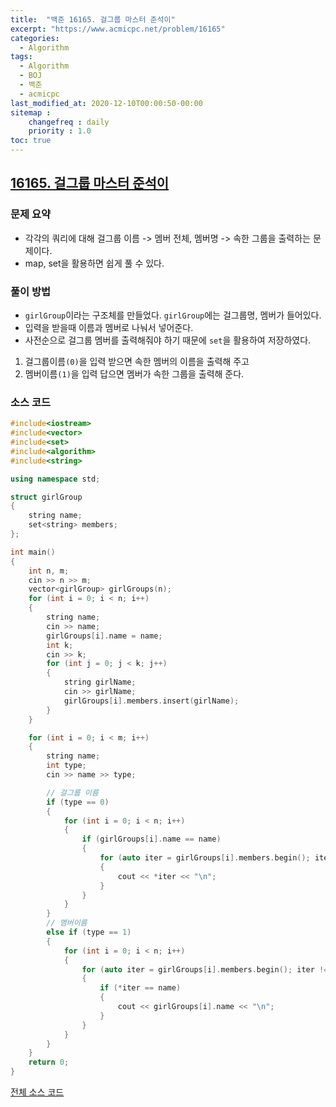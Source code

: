 ```yaml
---
title:  "백준 16165. 걸그룹 마스터 준석이"
excerpt: "https://www.acmicpc.net/problem/16165"
categories:
  - Algorithm
tags:
  - Algorithm
  - BOJ
  - 백준
  - acmicpc
last_modified_at: 2020-12-10T00:00:50-00:00
sitemap :
    changefreq : daily
    priority : 1.0
toc: true
---
```


## [16165. 걸그룹 마스터 준석이](https://www.acmicpc.net/problem/16165)
### 문제 요약
- 각각의 쿼리에 대해 걸그룹 이름 -> 멤버 전체, 멤버명 -> 속한 그룹을 출력하는 문제이다.
- map, set을 활용하면 쉽게 풀 수 있다.

### 풀이 방법
- `girlGroup`이라는 구조체를 만들었다. `girlGroup`에는 걸그룹명, 멤버가 들어있다.
- 입력을 받을때 이름과 멤버로 나눠서 넣어준다.
- 사전순으로 걸그룹 멤버를 출력해줘야 하기 때문에 `set`을 활용하여 저장하였다.

1. 걸그룹이름`(0)`을 입력 받으면 속한 멤버의 이름을 출력해 주고
2. 멤버이름`(1)`을 입력 답으면 멤버가 속한 그룹을 출력해 준다.

### 소스 코드
```cpp
#include<iostream>
#include<vector>
#include<set>
#include<algorithm>
#include<string>

using namespace std;

struct girlGroup
{
    string name;
    set<string> members;
};

int main()
{
    int n, m;
    cin >> n >> m;
    vector<girlGroup> girlGroups(n);
    for (int i = 0; i < n; i++)
    {
        string name;
        cin >> name;
        girlGroups[i].name = name;
        int k;
        cin >> k;
        for (int j = 0; j < k; j++)
        {
            string girlName;
            cin >> girlName;
            girlGroups[i].members.insert(girlName);
        }
    }

    for (int i = 0; i < m; i++)
    {
        string name;
        int type;
        cin >> name >> type;

        // 걸그룹 이름
        if (type == 0)
        {
            for (int i = 0; i < n; i++)
            {
                if (girlGroups[i].name == name)
                {
                    for (auto iter = girlGroups[i].members.begin(); iter != girlGroups[i].members.end(); iter++)
                    {
                        cout << *iter << "\n";
                    }
                }
            }
        }
        // 멤버이름
        else if (type == 1)
        {
            for (int i = 0; i < n; i++)
            {
                for (auto iter = girlGroups[i].members.begin(); iter != girlGroups[i].members.end(); iter++)
                {
                    if (*iter == name)
                    {
                        cout << girlGroups[i].name << "\n";
                    }
                }
            }
        }
    }
    return 0;
}

```

[전체 소스 코드](https://github.com/tdm1223/Algorithm/blob/master/acmicpc.net/source/16165.cpp)